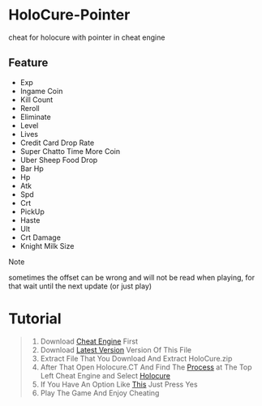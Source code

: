 # HoloCure-Pointer
cheat for holocure with pointer in cheat engine  
## Feature
+ Exp
+ Ingame Coin
+ Kill Count
+ Reroll
+ Eliminate
+ Level
+ Lives
+ Credit Card Drop Rate  
+ Super Chatto Time More Coin 
+ Uber Sheep Food Drop 
+ Bar Hp 
+ Hp
+ Atk
+ Spd
+ Crt
+ PickUp
+ Haste
+ Ult
+ Crt Damage
+ Knight Milk Size
>[!NOTE]  
> sometimes the offset can be wrong and will not be read when playing, for that wait until the next update (or just play)

# Tutorial  
> 1. Download [Cheat Engine](https://www.cheatengine.org/) First  
> 2. Download [Latest Version](https://github.com/KohakuBeast/HoloCure-Pointer.git) Version Of This File  
> 3. Extract File That You Download And Extract HoloCure.zip
> 4. After That Open Holocure.CT And Find The [Process](https://prnt.sc/wTfkJCTZHGcr) at The Top Left Cheat Engine and Select [Holocure](https://prnt.sc/hCedJE0fscVh)
> 5. If You Have An Option Like [This](https://prnt.sc/oyeCXQIfEavm) Just Press Yes
> 6. Play The Game And Enjoy Cheating
